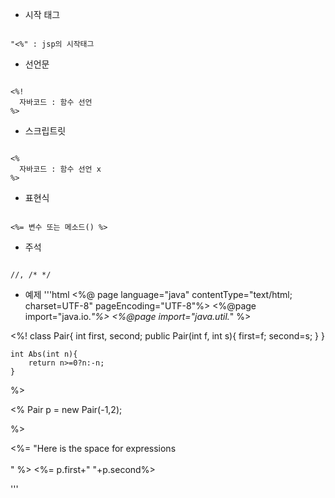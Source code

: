- 시작 태그
<pre><code>
"<%" : jsp의 시작태그
</code></pre>

- 선언문
<pre><code>
<%!
  자바코드 : 함수 선언
%>
</code></pre>

- 스크립트릿
<pre><code>
<%
  자바코드 : 함수 선언 x
%>
</code></pre>

- 표현식
<pre><code>
<%= 변수 또는 메소드() %>
</code></pre>

- 주석
<pre><code>
//, /* */
</code></pre>

- 예제
'''html
<%@ page language="java" contentType="text/html; charset=UTF-8"
    pageEncoding="UTF-8"%>
    <%@page import="java.io.*"%>
    <%@page import="java.util.*" %>
<!DOCTYPE html>
<html>
<head>
<meta charset="UTF-8">
<title>ex01_basic.jsp</title>
</head>
<body>
<!-- 선언문 : 자바, 변수 선언, 함수, ... but 제어문, 출력문 안됨-->
<%!
	class Pair{
		int first, second;
		public Pair(int f, int s){
			first=f;
			second=s;
		}
	}

	int Abs(int n){
		return n>=0?n:-n;
	}

%>

<!-- 스크립트릿 : 변수 선언, 자바 코드, 제어문, 출력문 but 함수 선언 x-->
<%
	Pair p = new Pair(-1,2);

%>

<!-- 표현식 -->
<%= "Here is the space for expressions<br><br>" %>
<%= p.first+" "+p.second%>
</body>
</html>
'''
